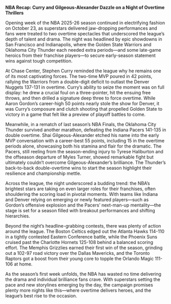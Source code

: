 **NBA Recap: Curry and Gilgeous-Alexander Dazzle on a Night of Overtime Thrillers**

Opening week of the NBA 2025-26 season continued in electrifying fashion on October 23, as superstars delivered jaw-dropping performances and fans were treated to two overtime spectacles that underscored the league’s depth of talent and drama. The night was headlined by epic showdowns in San Francisco and Indianapolis, where the Golden State Warriors and Oklahoma City Thunder each needed extra periods—and some late-game heroics from their franchise players—to secure early-season statement wins against tough competition.

At Chase Center, Stephen Curry reminded the league why he remains one of its most captivating forces. The two-time MVP poured in 42 points, rallying the Warriors from a double-digit deficit to outlast the Denver Nuggets 137-131 in overtime. Curry’s ability to seize the moment was on full display: he drew a crucial foul on a three-pointer, hit the ensuing free throws, and then drilled a signature deep three to force overtime. While Aaron Gordon’s career-high 50 points nearly stole the show for Denver, it was Curry’s composure and clutch shooting that propelled Golden State to victory in a game that felt like a preview of playoff battles to come.

Meanwhile, in a rematch of last season’s NBA Finals, the Oklahoma City Thunder survived another marathon, defeating the Indiana Pacers 141-135 in double overtime. Shai Gilgeous-Alexander etched his name into the early MVP conversation with a career-best 55 points, including 15 in the overtime periods alone, showcasing both his stamina and flair for the dramatic. The Pacers, still reeling from the season-ending injury to Tyrese Haliburton and the offseason departure of Myles Turner, showed remarkable fight but ultimately couldn’t overcome Gilgeous-Alexander’s brilliance. The Thunder’s back-to-back double-overtime wins to start the season highlight their resilience and championship mettle.

Across the league, the night underscored a budding trend: the NBA’s brightest stars are taking on even larger roles for their franchises, often shouldering the scoring load in pivotal moments. With teams like Indiana and Denver relying on emerging or newly featured players—such as Gordon’s offensive explosion and the Pacers’ next-man-up mentality—the stage is set for a season filled with breakout performances and shifting hierarchies.

Beyond the night’s headline-grabbing contests, there was plenty of action around the league. The Boston Celtics edged out the Atlanta Hawks 114-110 in a tightly contested Eastern Conference battle, while the Phoenix Suns cruised past the Charlotte Hornets 125-108 behind a balanced scoring effort. The Memphis Grizzlies earned their first win of the season, grinding out a 102-97 road victory over the Dallas Mavericks, and the Toronto Raptors got a boost from their young core to topple the Orlando Magic 111-106 at home.

As the season’s first week unfolds, the NBA has wasted no time delivering the drama and individual brilliance fans crave. With superstars setting the pace and new storylines emerging by the day, the campaign promises plenty more nights like this—where overtime delivers heroes, and the league’s best rise to the occasion.